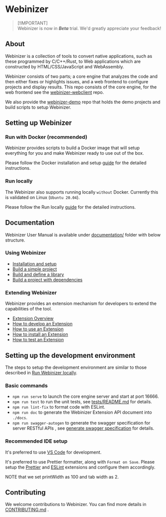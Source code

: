 # Webinizer

> [!IMPORTANT]\
> Webinizer is now in **_Beta_** trial. We'd greatly appreciate your feedback!

## About

Webinizer is a collection of tools to convert native applications, such as these programmed by
C/C++/Rust, to Web applications which are constructed by HTML/CSS/JavaScript and WebAssembly.

Webinizer consists of two parts; a core engine that analyzes the code and then either fixes or
highlights issues, and a web frontend to configure projects and display results. This repo consists
of the core engine, for the web frontend see the
[webinizer-webclient](https://github.com/intel/webinizer-webclient) repo.

We also provide the [webinizer-demo](https://github.com/intel/webinizer-demo) repo that holds the
demo projects and build scripts to setup Webinizer.

## Setting up Webinizer

### Run with Docker (recommended)

Webinizer provides scripts to build a Docker image that will setup everything for you and make
Webinizer ready to use out of the box.

Please follow the Docker installation and setup [guide](./documentation/installation-setup.rst) for
the detailed instructions.

### Run locally

The Webinizer also supports running locally `without` Docker. Currently this is validated on Linux
(`Ubuntu 20.04`).

Please follow the Run locally [guide](https://github.com/intel/webinizer-demo#run-webinizer-locally)
for the detailed instructions.

## Documentation

Webinizer User Manual is available under [documentation/](./documentation/) folder with below
structure.

### Using Webinizer

- [Installation and setup](./documentation/installation-setup.rst)
- [Build a simple project](./documentation/build-a-simple-project.rst)
- [Build and define a library](./documentation/build-a-module.rst)
- [Build a project with dependencies](./documentation/build-a-project-with-dependencies.rst)

### Extending Webinizer

Webinizer provides an extension mechanism for developers to extend the capabilities of the tool.

- [Extension Overview](./documentation/extensions/index.rst)
- [How to develop an Extension](./documentation/extensions/develop-an-extension.rst)
- [How to use an Extension](./documentation/extensions/use-an-extension.rst)
- [How to install an Extension](./documentation/extensions/install-an-extension.rst)
- [How to test an Extension](./documentation/extensions/use-an-extension.rst)

## Setting up the development environment

The steps to setup the development environment are similar to those described in
[Run Webinizer locally](#run-locally).

### Basic commands

- `npm run serve` to launch the core engine server and start at port 16666.
- `npm run test` to run the unit tests, see [tests/README.md](./tests/README.md) for details.
- `npm run lint-fix` to format code with ESLint.
- `npm run doc` to generate the Webinizer Extension API document into `./docs`.
- `npm run swagger-autogen` to generate the swagger specification for server RESTful APIs , see
  [generate swagger specification](./documentation/api/swagger-spec.rst) for details.

### Recommended IDE setup

It's preferred to use [VS Code](https://code.visualstudio.com/) for development.

It's preferred to use Prettier formatter, along with `Format on Save`. Please setup the
[Prettier](https://marketplace.visualstudio.com/items?itemName=esbenp.prettier-vscode) and
[ESLint](https://marketplace.visualstudio.com/items?itemName=dbaeumer.vscode-eslint) extensions and
configure them accordingly.

NOTE that we set printWidth as 100 and tab width as 2.

## Contributing

We welcome contributions to Webinizer. You can find more details in
[CONTRIBUTING.md](CONTRIBUTING.md) .
